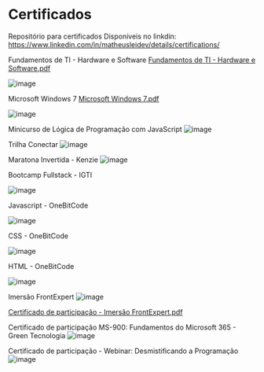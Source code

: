 # Certificados
Repositório para certificados
Disponíveis no linkdin: https://www.linkedin.com/in/matheusleidev/details/certifications/

Fundamentos de TI - Hardware e Software
[Fundamentos de TI - Hardware e Software.pdf](https://github.com/matheuslei/Certificados/files/8662096/Fundamentos.de.TI.-.Hardware.e.Software.pdf)

![image](https://user-images.githubusercontent.com/65515537/167644055-0ad73d82-ab60-474f-85bc-d72f04215bd3.png)

Microsoft Windows 7
[Microsoft Windows 7.pdf](https://github.com/matheuslei/Certificados/files/8662112/Microsoft.Windows.7.pdf)

![image](https://user-images.githubusercontent.com/65515537/167644409-659e1aa3-ff1d-4356-b125-0fad3a481212.png)

Minicurso de Lógica de Programação com JavaScript
![image](https://user-images.githubusercontent.com/65515537/171647145-ef84309c-eec5-4651-a1e0-872db5711f47.png)

Trilha Conectar
![image](https://user-images.githubusercontent.com/65515537/174865365-f366bb85-352d-40e0-864d-5ff3e14f8ee2.png)

Maratona Invertida - Kenzie
![image](https://user-images.githubusercontent.com/65515537/178264229-7ac82bdf-b4a7-44b0-ae27-686c6d715f64.png)

Bootcamp Fullstack - IGTI

![image](https://user-images.githubusercontent.com/65515537/178800077-d099568d-9163-42d1-a79d-29366cc9329b.png)

Javascript - OneBitCode

![image](https://user-images.githubusercontent.com/65515537/184150268-6d2d4339-cbda-490b-819a-4c13a585d14a.png)

CSS - OneBitCode

![image](https://user-images.githubusercontent.com/65515537/184156000-d552c41b-57e7-4d07-a3e9-05726cc8c546.png)

HTML - OneBitCode

![image](https://user-images.githubusercontent.com/65515537/192533261-714879ae-06d4-41ba-ae1a-d52934962ce9.png)

Imersão FrontExpert
![image](https://user-images.githubusercontent.com/65515537/195182726-110ebb69-cda9-478e-8c00-9fef168429b5.png)


[Certificado de participação - Imersão FrontExpert.pdf](https://github.com/matheuslei/Certificados/files/9759210/Certificado.de.participacao.-.Imersao.FrontExpert.pdf)

Certificado de participação MS-900: Fundamentos do Microsoft 365 - Green Tecnologia
![image](https://user-images.githubusercontent.com/65515537/197840721-38b8c734-f816-44cd-bc70-37f82ae4ef4b.png)

Certificado de participação - Webinar: Desmistificando a Programação
![image](https://user-images.githubusercontent.com/65515537/200610614-5e17f23e-e4fa-42f1-8658-3f20d99ad9db.png)


